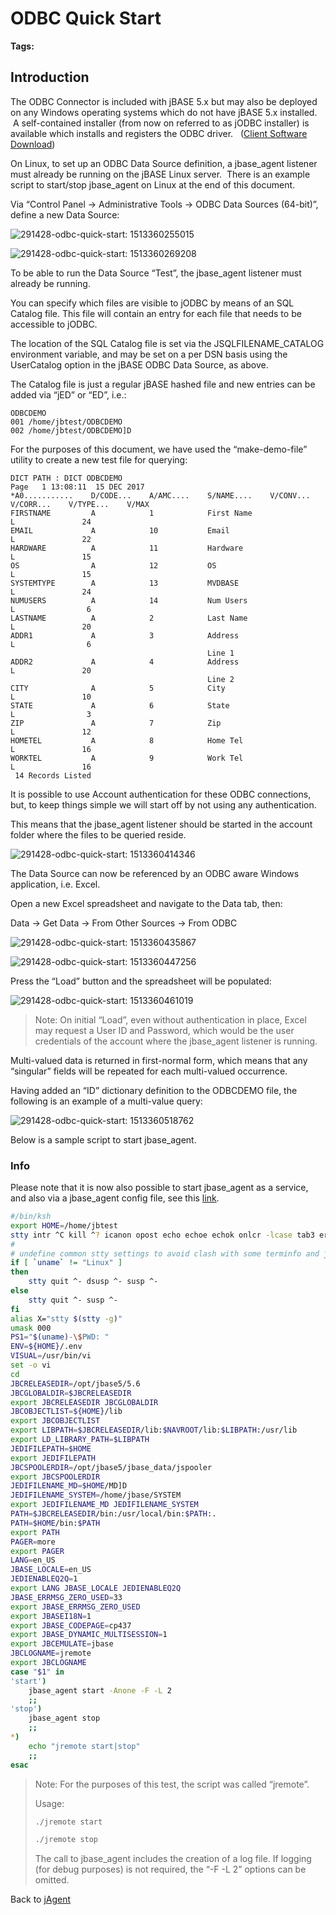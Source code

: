 # ODBC Quick Start

<PageHeader />

**Tags:**
<badge text='sql' vertical='middle' />
<badge text='odbc' vertical='middle' />

## Introduction

The ODBC Connector is included with jBASE 5.x but may also be deployed on any Windows operating systems which do not have jBASE 5.x installed.  A self-contained installer (from now on referred to as jODBC installer) is available which installs and registers the ODBC driver.   ([Client Software Download](https://zumasys.us8.list-manage.com/track/click?u=ed1011024b445ab7d2f0c1e6e&id=7aaa8beaa2&e=57befd976d))

On Linux, to set up an ODBC Data Source definition, a jbase\_agent listener must already be running on the jBASE Linux server.  There is an example script to start/stop jbase\_agent on Linux at the end of this document.

Via “Control Panel -&gt; Administrative Tools -&gt; ODBC Data Sources (64-bit)”, define a new Data Source:

![291428-odbc-quick-start: 1513360255015](./1513360255015.jpg)

![291428-odbc-quick-start: 1513360269208](./1513360269208.jpg)

To be able to run the Data Source “Test”, the jbase\_agent listener must already be running.

You can specify which files are visible to jODBC by means of an SQL Catalog file. This file will contain an entry for each file that needs to be accessible to jODBC.

The location of the SQL Catalog file is set via the JSQLFILENAME\_CATALOG environment variable, and may be set on a per DSN basis using the UserCatalog option in the jBASE ODBC Data Source, as above.

The Catalog file is just a regular jBASE hashed file and new entries can be added via “jED” or “ED”, i.e.:

```
ODBCDEMO
001 /home/jbtest/ODBCDEMO
002 /home/jbtest/ODBCDEMO]D
```

For the purposes of this document, we have used the “make-demo-file” utility to create a new test file for querying:

```
DICT PATH : DICT ODBCDEMO                                                                          Page   1 13:08:11  15 DEC 2017
*A0...........    D/CODE...    A/AMC....    S/NAME....    V/CONV...    V/CORR...    V/TYPE...    V/MAX
FIRSTNAME         A            1            First Name                              L               24
EMAIL             A            10           Email                                   L               22
HARDWARE          A            11           Hardware                                L               15
OS                A            12           OS                                      L               15
SYSTEMTYPE        A            13           MVDBASE                                 L               24
NUMUSERS          A            14           Num Users                               L                6
LASTNAME          A            2            Last Name                               L               20
ADDR1             A            3            Address                                 L                6
                                            Line 1
ADDR2             A            4            Address                                 L               20
                                            Line 2
CITY              A            5            City                                    L               10
STATE             A            6            State                                   L                3
ZIP               A            7            Zip                                     L               12
HOMETEL           A            8            Home Tel                                L               16
WORKTEL           A            9            Work Tel                                L               16
 14 Records Listed
```

It is possible to use Account authentication for these ODBC connections, but, to keep things simple we will start off by not using any authentication.

This means that the jbase\_agent listener should be started in the account folder where the files to be queried reside.

![291428-odbc-quick-start: 1513360414346](./1513360414346.jpg)

The Data Source can now be referenced by an ODBC aware Windows application, i.e. Excel.

Open a new Excel spreadsheet and navigate to the Data tab, then:

Data -&gt; Get Data -&gt; From Other Sources -&gt; From ODBC

![291428-odbc-quick-start: 1513360435867](./1513360435867.jpg)

![291428-odbc-quick-start: 1513360447256](./1513360447256.jpg)

Press the “Load” button and the spreadsheet will be populated:

![291428-odbc-quick-start: 1513360461019](./1513360461019.jpg)

> Note: On initial “Load”, even without authentication in place, Excel may request a User ID and Password, which would be the user credentials of the account where the jbase\_agent listener is running.

Multi-valued data is returned in first-normal form, which means that any “singular” fields will be repeated for each multi-valued occurrence.

Having added an “ID” dictionary definition to the ODBCDEMO file, the following is an example of a multi-value query:

![291428-odbc-quick-start: 1513360518762](./1513360518762.jpg)

Below is a sample script to start jbase\_agent.

### Info

Please note that it is now also possible to start jbase\_agent as a service, and also via a jbase\_agent config file, see this [link](./../jagent-administration).

``` bash
#/bin/ksh
export HOME=/home/jbtest
stty intr ^C kill ^? icanon opost echo echoe echok onlcr -lcase tab3 erase ^H
#
# undefine common stty settings to avoid clash with some terminfo and jed controls
if [ `uname` != "Linux" ]
then
    stty quit ^- dsusp ^- susp ^-
else
    stty quit ^- susp ^-
fi
alias X="stty $(stty -g)"
umask 000
PS1="$(uname)-\$PWD: "
ENV=${HOME}/.env
VISUAL=/usr/bin/vi
set -o vi
cd
JBCRELEASEDIR=/opt/jbase5/5.6
JBCGLOBALDIR=$JBCRELEASEDIR
export JBCRELEASEDIR JBCGLOBALDIR
JBCOBJECTLIST=${HOME}/lib
export JBCOBJECTLIST
export LIBPATH=$JBCRELEASEDIR/lib:$NAVROOT/lib:$LIBPATH:/usr/lib
export LD_LIBRARY_PATH=$LIBPATH
JEDIFILEPATH=$HOME
export JEDIFILEPATH
JBCSPOOLERDIR=/opt/jbase5/jbase_data/jspooler
export JBCSPOOLERDIR
JEDIFILENAME_MD=$HOME/MD]D
JEDIFILENAME_SYSTEM=/home/jbase/SYSTEM
export JEDIFILENAME_MD JEDIFILENAME_SYSTEM
PATH=$JBCRELEASEDIR/bin:/usr/local/bin:$PATH:.
PATH=$HOME/bin:$PATH
export PATH
PAGER=more
export PAGER
LANG=en_US
JBASE_LOCALE=en_US
JEDIENABLEQ2Q=1
export LANG JBASE_LOCALE JEDIENABLEQ2Q
JBASE_ERRMSG_ZERO_USED=33
export JBASE_ERRMSG_ZERO_USED
export JBASEI18N=1
export JBASE_CODEPAGE=cp437
export JBASE_DYNAMIC_MULTISESSION=1
export JBCEMULATE=jbase
JBCLOGNAME=jremote
export JBCLOGNAME
case "$1" in
'start')
    jbase_agent start -Anone -F -L 2
    ;;
'stop')
    jbase_agent stop
    ;;
*)
    echo "jremote start|stop"
    ;;
esac
```

> Note: For the purposes of this test, the script was called “jremote”.
>
> Usage:
>
>``` bash
> ./jremote start
> ```
> >
>``` bash
> ./jremote stop
> ```
>
> The call to jbase\_agent includes the creation of a log file. If logging (for debug purposes) is not required, the “-F -L 2” options can be omitted.

Back to [jAgent](./../README.md)

  
<PageFooter />
